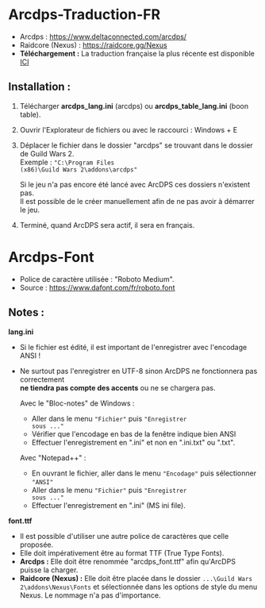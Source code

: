 # Arcdps-Traduction-FR

- Arcdps : https://www.deltaconnected.com/arcdps/
- Raidcore (Nexus) : https://raidcore.gg/Nexus
- **Téléchargement :** La traduction française la plus récente est disponible [ICI](https://github.com/Big759/Arcdps-Traduction-FR/releases)

## Installation :
1. Télécharger **arcdps_lang.ini** (arcdps) ou **arcdps_table_lang.ini** (boon table).

2. Ouvrir l'Explorateur de fichiers ou avec le raccourci : Windows + E

3. Déplacer le fichier dans le dossier "arcdps" se trouvant dans le dossier de Guild Wars 2. <br>
   Exemple : <code>"C:\Program Files (x86)\Guild Wars 2\addons\arcdps\"</code>

   Si le jeu n'a pas encore été lancé avec ArcDPS ces dossiers n'existent pas. <br>
   Il est possible de le créer manuellement afin de ne pas avoir à démarrer le jeu.

4. Terminé, quand ArcDPS sera actif, il sera en français.

# Arcdps-Font
   - Police de caractère utilisée : "Roboto Medium".
   - Source : https://www.dafont.com/fr/roboto.font

## Notes :
**lang.ini**
- Si le fichier est édité, il est important de l'enregistrer avec l'encodage ANSI !
- Ne surtout pas l'enregistrer en UTF-8 sinon ArcDPS ne fonctionnera pas correctement <br>
  __ne tiendra pas compte des accents__ ou ne se chargera pas.

  Avec le "Bloc-notes" de Windows :
   - Aller dans le menu <code>"Fichier"</code> puis <code>"Enregistrer sous ..."</code>
   - Vérifier que l'encodage en bas de la fenêtre indique bien ANSI
   - Effectuer l'enregistrement en ".ini" et non en ".ini.txt" ou ".txt".

  Avec "Notepad++" :
   - En ouvrant le fichier, aller dans le menu <code>"Encodage"</code> puis sélectionner <code>"ANSI"</code>
   - Aller dans le menu <code>"Fichier"</code> puis <code>"Enregistrer sous ..."</code>
   - Effectuer l'enregistrement en ".ini" (MS ini file).

**font.ttf**
- Il est possible d'utiliser une autre police de caractères que celle proposée.
- Elle doit impérativement être au format TTF (True Type Fonts).
- **Arcdps :** Elle doit être renommée "arcdps_font.ttf" afin qu'ArcDPS puisse la charger.
- **Raidcore (Nexus) :** Elle doit être placée dans le dossier <code>...\Guild Wars 2\addons\Nexus\Fonts</code> et sélectionnée dans les options de style du menu Nexus. Le nommage n'a pas d'importance.
